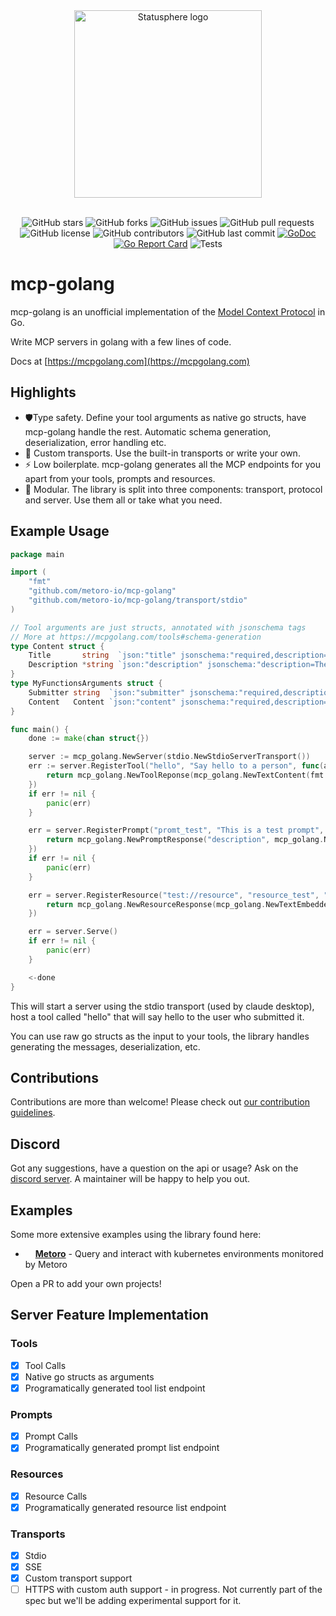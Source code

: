 <div align="center">
<img src="./resources/mcp-golang-logo.webp" height="300" alt="Statusphere logo">
</div>
<br/>
<div align="center">

![GitHub stars](https://img.shields.io/github/stars/metoro-io/mcp-golang?style=social)
![GitHub forks](https://img.shields.io/github/forks/metoro-io/mcp-golang?style=social)
![GitHub issues](https://img.shields.io/github/issues/metoro-io/mcp-golang)
![GitHub pull requests](https://img.shields.io/github/issues-pr/metoro-io/mcp-golang)
![GitHub license](https://img.shields.io/github/license/metoro-io/mcp-golang)
![GitHub contributors](https://img.shields.io/github/contributors/metoro-io/mcp-golang)
![GitHub last commit](https://img.shields.io/github/last-commit/metoro-io/mcp-golang)
[![GoDoc](https://pkg.go.dev/badge/github.com/metoro-io/mcp-golang.svg)](https://pkg.go.dev/github.com/metoro-io/mcp-golang)
[![Go Report Card](https://goreportcard.com/badge/github.com/metoro-io/mcp-golang)](https://goreportcard.com/report/github.com/metoro-io/mcp-golang)
![Tests](https://github.com/metoro-io/mcp-golang/actions/workflows/go-test.yml/badge.svg)




</div>

# mcp-golang 

mcp-golang is an unofficial implementation of the [Model Context Protocol](https://modelcontextprotocol.io/) in Go.

Write MCP servers in golang with a few lines of code.

Docs at [https://mcpgolang.com](https://mcpgolang.com)

## Highlights
- 🛡️Type safety. Define your tool arguments as native go structs, have mcp-golang handle the rest. Automatic schema generation, deserialization, error handling etc.
- 🚛 Custom transports. Use the built-in transports or write your own.
- ⚡ Low boilerplate. mcp-golang generates all the MCP endpoints for you apart from your tools, prompts and resources.
- 🧩 Modular. The library is split into three components: transport, protocol and server. Use them all or take what you need.

## Example Usage

```go
package main

import (
	"fmt"
	"github.com/metoro-io/mcp-golang"
	"github.com/metoro-io/mcp-golang/transport/stdio"
)

// Tool arguments are just structs, annotated with jsonschema tags
// More at https://mcpgolang.com/tools#schema-generation
type Content struct {
	Title       string  `json:"title" jsonschema:"required,description=The title to submit"`
	Description *string `json:"description" jsonschema:"description=The description to submit"`
}
type MyFunctionsArguments struct {
	Submitter string  `json:"submitter" jsonschema:"required,description=The name of the thing calling this tool (openai, google, claude, etc)"`
	Content   Content `json:"content" jsonschema:"required,description=The content of the message"`
}

func main() {
	done := make(chan struct{})

	server := mcp_golang.NewServer(stdio.NewStdioServerTransport())
	err := server.RegisterTool("hello", "Say hello to a person", func(arguments MyFunctionsArguments) (*mcp_golang.ToolResponse, error) {
		return mcp_golang.NewToolReponse(mcp_golang.NewTextContent(fmt.Sprintf("Hello, %server!", arguments.Submitter))), nil
	})
	if err != nil {
		panic(err)
	}

	err = server.RegisterPrompt("promt_test", "This is a test prompt", func(arguments Content) (*mcp_golang.PromptResponse, error) {
		return mcp_golang.NewPromptResponse("description", mcp_golang.NewPromptMessage(mcp_golang.NewTextContent(fmt.Sprintf("Hello, %server!", arguments.Title)), mcp_golang.RoleUser)), nil
	})
	if err != nil {
		panic(err)
	}

	err = server.RegisterResource("test://resource", "resource_test", "This is a test resource", "application/json", func() (*mcp_golang.ResourceResponse, error) {
		return mcp_golang.NewResourceResponse(mcp_golang.NewTextEmbeddedResource("test://resource", "This is a test resource", "application/json")), nil
	})

	err = server.Serve()
	if err != nil {
		panic(err)
	}

	<-done
}

```

This will start a server using the stdio transport (used by claude desktop), host a tool called "hello" that will say hello to the user who submitted it.

You can use raw go structs as the input to your tools, the library handles generating the messages, deserialization, etc.

## Contributions

Contributions are more than welcome! Please check out [our contribution guidelines](./CONTRIBUTING.md).

## Discord

Got any suggestions, have a question on the api or usage? Ask on the [discord server](https://discord.gg/33saRwE3pT). 
A maintainer will be happy to help you out.

## Examples

Some more extensive examples using the library found here:

- <img height="12" width="12" src="https://metoro.io/static/images/logos/Metoro.svg" /> **[Metoro](https://github.com/metoro-io/metoro-mcp-server)** - Query and interact with kubernetes environments monitored by Metoro

Open a PR to add your own projects!

## Server Feature Implementation

### Tools
- [x] Tool Calls
- [x] Native go structs as arguments
- [x] Programatically generated tool list endpoint

### Prompts
- [x] Prompt Calls
- [x] Programatically generated prompt list endpoint

### Resources
- [x] Resource Calls
- [x] Programatically generated resource list endpoint

### Transports
- [x] Stdio
- [x] SSE
- [x] Custom transport support
- [ ] HTTPS with custom auth support - in progress. Not currently part of the spec but we'll be adding experimental support for it.